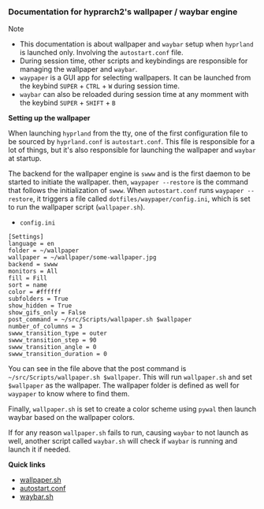 ### Documentation for hyprarch2's wallpaper / waybar engine
> [!NOTE]
> - This documentation is about wallpaper and `waybar` setup when `hyprland` is launched only. Involving the `autostart.conf` file.
> - During session time, other scripts and keybindings are responsible for managing the wallpaper and `waybar`.
> - `waypaper` is a GUI app for selecting wallpapers. It can be launched from the keybind `SUPER` + `CTRL` + `W` during session time.
> - `waybar` can also be reloaded during session time at any momment with the keybind `SUPER` + `SHIFT` + `B`

**Setting up the wallpaper**

When launching `hyprland` from the tty, one of the first configuration file to be sourced by `hyprland.conf` is `autostart.conf`.
This file is responsible for a lot of things, but it's also responsible for launching the wallpaper and `waybar` at startup.

The backend for the wallpaper engine is `swww` and is the first daemon to be started to initiate the wallpaper. then, `waypaper --restore` is the command that follows the initialization of `swww`.
When `autostart.conf` runs `waypaper --restore`, it triggers a file called `dotfiles/waypaper/config.ini`, which is set to run the wallpaper script (`wallpaper.sh`).

- `config.ini`
```
[Settings]
language = en
folder = ~/wallpaper
wallpaper = ~/wallpaper/some-wallpaper.jpg
backend = swww
monitors = All
fill = Fill
sort = name
color = #ffffff
subfolders = True
show_hidden = True
show_gifs_only = False
post_command = ~/src/Scripts/wallpaper.sh $wallpaper
number_of_columns = 3
swww_transition_type = outer
swww_transition_step = 90
swww_transition_angle = 0
swww_transition_duration = 0
```
You can see in the file above that the post command is `~/src/Scripts/wallpaper.sh $wallpaper`.
This will run `wallpaper.sh` and set `$wallpaper` as the wallpaper. The wallpaper folder is defined as well for `waypaper` to know where to find them.

Finally, `wallpaper.sh` is set to create a color scheme using `pywal` then launch waybar based on the wallpaper colors.

If for any reason `wallpaper.sh` fails to run, causing `waybar` to not launch as well, another script called `waybar.sh` will check if `waybar` is running and launch it if needed.

**Quick links**
- [wallpaper.sh](https://github.com/g5ostXa/hyprarch2/blob/master/src/Scripts/wallpaper.sh)
- [autostart.conf](https://github.com/g5ostXa/hyprarch2/blob/master/dotfiles/hypr/conf/autostart.conf)
- [waybar.sh](https://github.com/g5ostXa/hyprarch2/blob/master/src/Scripts/waybar.sh)
